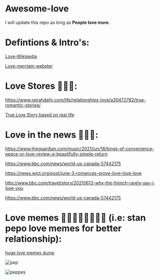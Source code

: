 # Awesome-love

I will update this repo as long as **People love more**. 

Defintions & Intro's:
======================

[Love-Wikipedia](https://en.wikipedia.org/wiki/Love)

[Love-merriam-webster](https://www.merriam-webster.com/dictionary/love#:~:text=(Entry%201%20of%202),still%20very%20much%20in%20love.)

Love Stores 🥰😎😂:
=====================

https://www.oprahdaily.com/life/relationships-love/a30472782/true-romantic-stories/

[True Love Story based on real life](https://www.youtube.com/watch?v=3xeIu_VLbl4)


Love in the news 🤩🤔🤣:
===========================

https://www.theguardian.com/music/2021/jun/18/kings-of-convenience-peace-or-love-review-a-beautifully-simple-return

https://www.bbc.com/news/world-us-canada-57442175

https://news.wjct.org/post/june-3-romances-prove-love-love-love

http://www.bbc.com/travel/story/20210613-why-the-french-rarely-say-i-love-you

https://www.bbc.com/news/world-us-canada-57442175


Love memes 🤣🤣🤣😋😎😍😘🥰 (i.e: stan pepo love memes for better relationship):
=====================================================================================

[huge love memes dump](https://www.letmegooglethat.com/?q=love+memes)

![pep](https://media.tenor.com/images/37de19cb5b65e823f4a4ce048aef80e1/tenor.gif)

![peppes](https://pbs.twimg.com/media/EOrpEpUWkAAbk0F.png)
